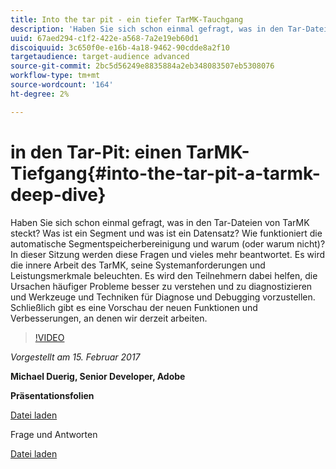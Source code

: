```yaml
---
title: Into the tar pit - ein tiefer TarMK-Tauchgang
description: 'Haben Sie sich schon einmal gefragt, was in den Tar-Dateien von TarMK steckt? Was ist ein Segment und was ist ein Datensatz? Wie funktioniert die automatische Segmentspeicherbereinigung und warum (oder warum nicht)? Diese Sitzung beantwortet diese Fragen und vieles mehr. '
uuid: 67aed294-c1f2-422e-a568-7a2e19eb60d1
discoiquuid: 3c650f0e-e16b-4a18-9462-90cdde8a2f10
targetaudience: target-audience advanced
source-git-commit: 2bc5d56249e8835884a2eb348083507eb5308076
workflow-type: tm+mt
source-wordcount: '164'
ht-degree: 2%

---
```



# in den Tar-Pit: einen TarMK-Tiefgang{#into-the-tar-pit-a-tarmk-deep-dive}

Haben Sie sich schon einmal gefragt, was in den Tar-Dateien von TarMK steckt? Was ist ein Segment und was ist ein Datensatz? Wie funktioniert die automatische Segmentspeicherbereinigung und warum (oder warum nicht)? In dieser Sitzung werden diese Fragen und vieles mehr beantwortet. Es wird die innere Arbeit des TarMK, seine Systemanforderungen und Leistungsmerkmale beleuchten. Es wird den Teilnehmern dabei helfen, die Ursachen häufiger Probleme besser zu verstehen und zu diagnostizieren und Werkzeuge und Techniken für Diagnose und Debugging vorzustellen. Schließlich gibt es eine Vorschau der neuen Funktionen und Verbesserungen, an denen wir derzeit arbeiten.

>[!VIDEO](https://video.tv.adobe.com/v/19138/?quality=9)

*Vorgestellt am 15. Februar 2017*

**Michael Duerig, Senior Developer, Adobe**

**Präsentationsfolien**

[Datei laden](assets/aem-gems-tarmk-deep-dive.pptx)

Frage und Antworten

[Datei laden](assets/aem-gems-qandas-tarmk-deep-dive.pdf)
<!--
[Get back to the Overview](https://helpx.adobe.com/experience-manager/kt/eseminars/gems/aem-index.html)
-->
